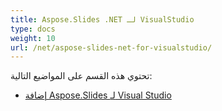 ```yaml
---
title: Aspose.Slides .NET لـ VisualStudio
type: docs
weight: 10
url: /net/aspose-slides-net-for-visualstudio/
---
```


تحتوي هذه القسم على المواضيع التالية:

- [إضافة Aspose.Slides لـ Visual Studio](/slides/net/aspose-slides-visual-studio-plugin/)